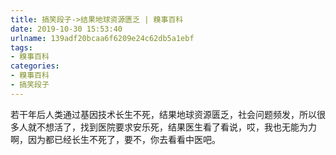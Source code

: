 ```yaml
---
title: 搞笑段子->结果地球资源匮乏 | 糗事百科
date: 2019-10-30 15:53:40
urlname: 139adf20bcaa6f6209e24c62db5a1ebf
tags: 
- 糗事百科
categories:
- 糗事百科
- 搞笑段子
---
```

若干年后人类通过基因技术长生不死，结果地球资源匮乏，社会问题频发，所以很多人就不想活了，找到医院要求安乐死，结果医生看了看说，哎，我也无能为力啊，因为都已经长生不死了，要不，你去看看中医吧。


